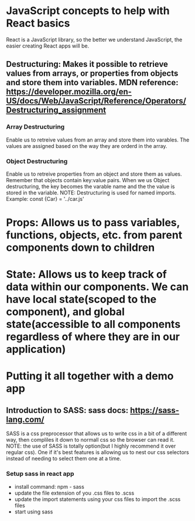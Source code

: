 <!-- Week 14 React Fundamentals: Props, State, Lifecycle Methods -->

# JavaScript concepts to help with React basics

React is a JavaScript library, so the better we understand JavaScript, the easier creating React apps will be.

## Destructuring: Makes it possible to retrieve values from arrays, or properties from objects and store them into variables. MDN reference: https://developer.mozilla.org/en-US/docs/Web/JavaScript/Reference/Operators/Destructuring_assignment

### Array Destructuring

Enable us to retreive values from an array and store them into varables. The values are assigned based on the way they are orderd in the array.

### Object Destructuring

Enable us to retreive properties from an object and store them as values. Remember that objects contain key:value pairs. When we us Object destructuring, the key becomes the varable name and the the value is stored in the variable. NOTE: Destructuring is used for named imports. Example: const {Car} = '../car.js'

# Props: Allows us to pass variables, functions, objects, etc. from parent components down to children

# State: Allows us to keep track of data within our components. We can have local state(scoped to the component), and global state(accessible to all components regardless of where they are in our application)

# Putting it all together with a demo app

## Introduction to SASS: sass docs: https://sass-lang.com/

SASS is a css preprocessor that allows us to write css in a bit of a different way, then compliles it down to normall css so the browser can read it.
NOTE: the use of SASS is totally option(but I highly recommend it over regular css). One if it's best features is allowing us to nest our css selectors instead of needing to select them one at a time.

### Setup sass in react app

- install command: npm - sass
- update the file extension of you .css files to .scss
- update the import statements using your css files to import the .scss files
- start using sass
